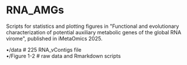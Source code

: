 # RNA_AMGs
Scripts for statistics and plotting figures in "Functional and evolutionary characterization of potential auxiliary metabolic genes of the global RNA virome", published in iMetaOmics 2025.

  •/data # 225 RNA_vContigs file  
  •/Figure 1-2 # raw data and Rmarkdown scripts
